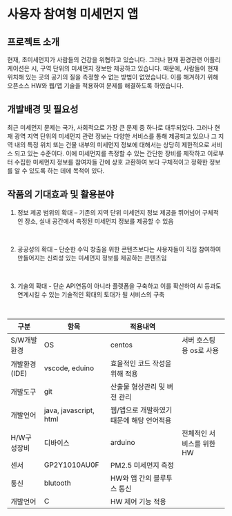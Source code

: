 # 사용자 참여형 미세먼지 앱



## 프로젝트 소개

현재, 초미세먼지가 사람들의 건강을 위협하고 있습니다. 그러나 현재 환경관련 어플리케이션은 시, 구역 단위의 미세먼지 정보만 제공하고 있습니다. 때문에, 사람들이 현재 위치해 있는 곳의 공기의 질을 측정할 수 없는 방법이 없었습니다. 이를 해겨하기 위해 오픈소스 HW와 웹/앱 기술을 적용하여 문제를 해결하도록 하였습니다. 



## 개발배경 및 필요성

최근 미세먼지 문제는 국가, 사회적으로 가장 큰 문제 중 하나로 대두되었다. 그러나 현재 광역 지역 단위의 미세먼지 관련 정보는 다양한 서비스를 통해 제공되고 있으나 그 지역 내의 특정 위치 또는 건물 내부의 미세먼지 정보에 대해서는 상당히 제한적으로 서비스 되고 있는 수준이다. 이에 미세먼지를 측정할 수 있는 간단한 장비를 제작하고 이로부터 수집한 미세먼지 정보를 참여자들 간에 상호 교환하여 보다 구체적이고 정확한 정보를 알 수 있도록 하는 데에 목적이 있다.



## 작품의 기대효과 및 활용분야

1. 정보 제공 범위의 확대 – 기존의 지역 단위 미세먼지 정보 제공을 뛰어넘어 구체적    인 장소, 실내 공간에서 측정된 미세먼지 정보를 제공할 수 있음

  ​    

2. 공공성의 확대 – 단순한 수익 창출을 위한 콘텐츠보다는 사용자들이 직접 참여하여    만들어지는 신뢰성 있는 미세먼지 정보를 제공하는 콘텐츠임 

  ​    

3. 기술의 확대 - 단순 API연동이 아니라 플랫폼을 구축하고 이를 확산하여 AI 등과도    연계시킬 수 있는 기술적인 확대의 토대가 될 서비스의 구축


​      

| 구분          | 항목                   | 적용내역                                  |                           |
| ------------- | ---------------------- | ----------------------------------------- | ------------------------- |
| S/W개발환경   | OS                     | centos                                    | 서버 호스팅용 os로 사용   |
| 개발환경(IDE) | vscode, eduino         | 효율적인 코드 작성을 위해 적용            |                           |
| 개발도구      | git                    | 산출물 형상관리 및 버전 관리              |                           |
| 개발언어      | java, javascript, html | 웹/앱으로 개발하였기 때문에 해당 언어적용 |                           |
| H/W구성장비   | 디바이스               | arduino                                   | 전체적인 서비스를 위한 HW |
| 센서          | GP2Y1010AU0F           | PM2.5 미세먼지 측정                       |                           |
| 통신          | blutooth               | HW와 앱 간의 블루투스 통신                |                           |
| 개발언어      | C                      | HW 제어 기능 적용                         |                           |